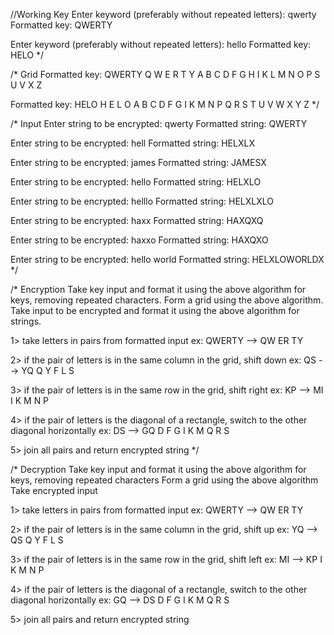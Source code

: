 //Working
Key
Enter keyword (preferably without repeated letters): qwerty
Formatted key: QWERTY

Enter keyword (preferably without repeated letters): hello
Formatted key: HELO
*/

/* Grid
Formatted key: QWERTY
Q   W   E   R   T
Y   A   B   C   D
F   G   H   I   K
L   M   N   O   P
S   U   V   X   Z

Formatted key: HELO
H   E   L   O   A
B   C   D   F   G
I   K   M   N   P
Q   R   S   T   U
V   W   X   Y   Z
*/

/* Input
Enter string to be encrypted: qwerty
Formatted string: QWERTY

Enter string to be encrypted: hell
Formatted string: HELXLX

Enter string to be encrypted: james
Formatted string: JAMESX

Enter string to be encrypted: hello
Formatted string: HELXLO

Enter string to be encrypted: helllo
Formatted string: HELXLXLO

Enter string to be encrypted: haxx
Formatted string: HAXQXQ

Enter string to be encrypted: haxxo
Formatted string: HAXQXO

Enter string to be encrypted: hello world
Formatted string: HELXLOWORLDX
*/

/* Encryption
Take key input and format it using the above algorithm for keys, removing repeated characters.
Form a grid using the above algorithm.
Take input to be encrypted and format it using the above algorithm for strings.

1> take letters in pairs from formatted input
ex: QWERTY --> QW ER TY

2> if the pair of letters is in the same column in the grid, shift down
ex: QS --> YQ
Q
Y
F
L
S

3> if the pair of letters is in the same row in the grid, shift right
ex: KP --> MI
I   K   M   N   P

4> if the pair of letters is the diagonal of a rectangle, switch to the other diagonal horizontally
ex: DS --> GQ
D   F   G
I   K   M
Q   R   S

5> join all pairs and return encrypted string
*/

/* Decryption
Take key input and format it using the above algorithm for keys, removing repeated characters
Form a grid using the above algorithm
Take encrypted input

1> take letters in pairs from formatted input
ex: QWERTY --> QW ER TY

2> if the pair of letters is in the same column in the grid, shift up
ex: YQ --> QS
Q
Y
F
L
S

3> if the pair of letters is in the same row in the grid, shift left
ex: MI --> KP
I   K   M   N   P

4> if the pair of letters is the diagonal of a rectangle, switch to the other diagonal horizontally
ex: GQ --> DS
D   F   G
I   K   M
Q   R   S

5> join all pairs and return encrypted string
